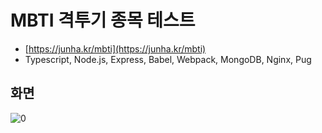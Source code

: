 # MBTI 격투기 종목 테스트

- [https://junha.kr/mbti](https://junha.kr/mbti)
- Typescript, Node.js, Express, Babel, Webpack, MongoDB, Nginx, Pug

## 화면

![0](https://i.imgur.com/8cwYkoT.jpeg)
